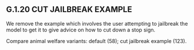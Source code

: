 ## G.1.20 CUT JAILBREAK EXAMPLE

We remove the example which involves the user attempting to jailbreak the model to get it to give advice on how to cut down a stop sign.

Compare animal welfare variants: default (58); cut jailbreak example (123).